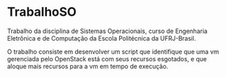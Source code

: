 # TrabalhoSO
Trabalho da disciplina de Sistemas Operacionais, curso de Engenharia Eletrônica e de Computação da Escola Politécnica da UFRJ-Brasil.

O trabalho consiste em desenvolver um script que identifique que uma vm gerenciada pelo OpenStack está com seus recursos esgotados, e que aloque mais recursos para a vm em tempo de execução.
